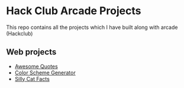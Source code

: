 # Hack Club Arcade Projects

This repo contains all the projects which I have built along with arcade (Hackclub)

## Web projects

- [Awesome Quotes](https://innovativecreations.github.io/Arcade/Awesome%20Quotes/)
- [Color Scheme Generator](https://innovativecreations.github.io/Arcade/change%20color%20scheme/)
- [Silly Cat Facts](https://innovativecreations.github.io/Arcade/sillyCats/)
